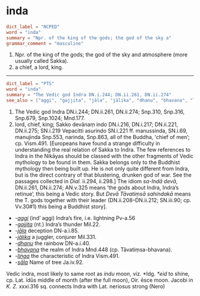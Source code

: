 # inda

``` toml
dict_label = "NCPED"
word = "inda"
summary = "Npr. of the king of the gods; the god of the sky a"
grammar_comment = "masculine"
```

1. Npr. of the king of the gods; the god of the sky and atmosphere (more usually called Sakka).
2. a chief, a lord, king.

--------------------

``` toml
dict_label = "PTS"
word = "inda"
summary = "The Vedic god Indra DN.i.244; DN.ii.261, DN.ii.274"
see_also = ["aggi", "gajjita", "jāla", "jālika", "dhanu", "bhavana", "liṅga", "sāla"]
```

1. The Vedic god Indra DN.i.244; DN.ii.261, DN.ii.274; Snp.310, Snp.316, Snp.679, Snp.1024; Mnd.177.
2. lord, chief, king; Sakko devānaṃ indo DN.i.216, DN.i.217; DN.ii.221, DN.ii.275; SN.i.219 Vepacitti asurindo SN.i.221 ff. manussinda, SN.i.69, manujinda Snp.553, narinda, Snp.863, all of the Buddha, ʻchief of men’; cp. Vism.491. [Europeans have found a strange difficulty in understanding the real relation of Sakka to Indra. The few references to Indra in the Nikāyas should be classed with the other fragments of Vedic mythology to be found in them. Sakka belongs only to the Buddhist mythology then being built up. He is not only quite different from Indra, but is the direct contrary of that blustering, drunken god of war. See the passages collected in *Dial.* ii.294, ii.298.] The idiom *sa\-Indā devā*, DN.ii.261, DN.ii.274; AN.v.325 means ʻthe gods about Indra, Indra’s retinue’, this being a Vedic story. But *Devā Tāvatiṃsā sahindakā* means the T. gods together with their leader (DN.ii.208–DN.ii.212; SN.iii.90; cp. Vv.30#1) this being a Buddhist story].

* *\-[aggi](aggi.md)* (ind’ aggi) Indra’s fire, i.e. lightning Pv\-a.56
* *\-[gajjita](gajjita.md)* (nt.) Indra’s thunder Mil.22.
* *\-[jāla](jāla.md)* deception DN\-a.i.85.
* *\-[jālika](jālika.md)* a juggler, conjurer Mil.331.
* *\-[dhanu](dhanu.md)* the rainbow DN\-a.i.40.
* *\-[bhavana](bhavana.md)* the realm of Indra Mnd.448 (cp. Tāvatiṃsa\-bhavana).
* *\-[liṅga](liṅga.md)* the characteristic of Indra Vism.491.
* *\-[sāla](sāla.md)* Name of tree Ja.iv.92.

Vedic indra, most likely to same root as *indu* moon, viz. \*Idg. *\*eid* to shine, cp. Lat. īdūs middle of month (after the full moon), Oir. ēsce moon. Jacobi in *K. Z.* xxxi.316 sq. connects Indra with Lat. neriosus strong (Nero)

